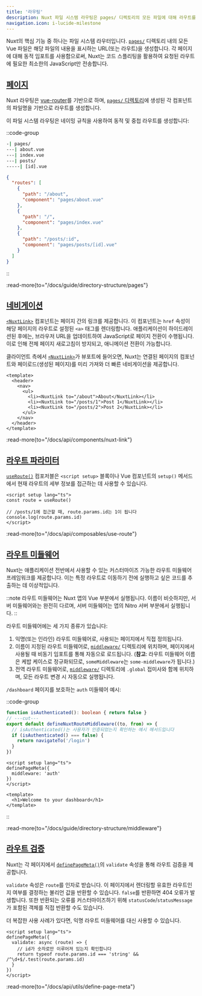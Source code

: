 ```yaml
---
title: '라우팅'
description: Nuxt 파일 시스템 라우팅은 pages/ 디렉토리의 모든 파일에 대해 라우트를 생성합니다.
navigation.icon: i-lucide-milestone
---
```


Nuxt의 핵심 기능 중 하나는 파일 시스템 라우터입니다. [`pages/`](/docs/guide/directory-structure/pages) 디렉토리 내의 모든 Vue 파일은 해당 파일의 내용을 표시하는 URL(또는 라우트)을 생성합니다. 각 페이지에 대해 동적 임포트를 사용함으로써, Nuxt는 코드 스플리팅을 활용하여 요청된 라우트에 필요한 최소한의 JavaScript만 전송합니다.

## [페이지](#pages)

Nuxt 라우팅은 [vue-router](https://router.vuejs.org)를 기반으로 하며, [`pages/` 디렉토리](/docs/guide/directory-structure/pages)에 생성된 각 컴포넌트의 파일명을 기반으로 라우트를 생성합니다.

이 파일 시스템 라우팅은 네이밍 규칙을 사용하여 동적 및 중첩 라우트를 생성합니다:

::code-group

```bash [디렉토리 구조]
-| pages/
---| about.vue
---| index.vue
---| posts/
-----| [id].vue
```

```json [생성된 라우터 파일]
{
  "routes": [
    {
      "path": "/about",
      "component": "pages/about.vue"
    },
    {
      "path": "/",
      "component": "pages/index.vue"
    },
    {
      "path": "/posts/:id",
      "component": "pages/posts/[id].vue"
    }
  ]
}
```

::

:read-more{to="/docs/guide/directory-structure/pages"}

## [네비게이션](#navigation)

[`<NuxtLink>`](/docs/api/components/nuxt-link) 컴포넌트는 페이지 간의 링크를 제공합니다. 이 컴포넌트는 `href` 속성이 해당 페이지의 라우트로 설정된 `<a>` 태그를 렌더링합니다. 애플리케이션이 하이드레이션된 후에는, 브라우저 URL을 업데이트하여 JavaScript로 페이지 전환이 수행됩니다. 이로 인해 전체 페이지 새로고침이 방지되고, 애니메이션 전환이 가능합니다.

클라이언트 측에서 [`<NuxtLink>`](/docs/api/components/nuxt-link)가 뷰포트에 들어오면, Nuxt는 연결된 페이지의 컴포넌트와 페이로드(생성된 페이지)를 미리 가져와 더 빠른 네비게이션을 제공합니다.

```vue [pages/app.vue]
<template>
  <header>
    <nav>
      <ul>
        <li><NuxtLink to="/about">About</NuxtLink></li>
        <li><NuxtLink to="/posts/1">Post 1</NuxtLink></li>
        <li><NuxtLink to="/posts/2">Post 2</NuxtLink></li>
      </ul>
    </nav>
  </header>
</template>
```

:read-more{to="/docs/api/components/nuxt-link"}

## [라우트 파라미터](#route-parameters)

[`useRoute()`](/docs/api/composables/use-route) 컴포저블은 `<script setup>` 블록이나 Vue 컴포넌트의 `setup()` 메서드에서 현재 라우트의 세부 정보를 접근하는 데 사용할 수 있습니다.

```vue twoslash [pages/posts/[id\\].vue]
<script setup lang="ts">
const route = useRoute()

// /posts/1에 접근할 때, route.params.id는 1이 됩니다
console.log(route.params.id)
</script>
```

:read-more{to="/docs/api/composables/use-route"}

## [라우트 미들웨어](#route-middleware)

Nuxt는 애플리케이션 전반에서 사용할 수 있는 커스터마이즈 가능한 라우트 미들웨어 프레임워크를 제공합니다. 이는 특정 라우트로 이동하기 전에 실행하고 싶은 코드를 추출하는 데 이상적입니다.

::note
라우트 미들웨어는 Nuxt 앱의 Vue 부분에서 실행됩니다. 이름이 비슷하지만, 서버 미들웨어와는 완전히 다르며, 서버 미들웨어는 앱의 Nitro 서버 부분에서 실행됩니다.
::

라우트 미들웨어에는 세 가지 종류가 있습니다:

1. 익명(또는 인라인) 라우트 미들웨어로, 사용되는 페이지에서 직접 정의됩니다.
2. 이름이 지정된 라우트 미들웨어로, [`middleware/`](/docs/guide/directory-structure/middleware) 디렉토리에 위치하며, 페이지에서 사용될 때 비동기 임포트를 통해 자동으로 로드됩니다. (**참고**: 라우트 미들웨어 이름은 케밥 케이스로 정규화되므로, `someMiddleware`는 `some-middleware`가 됩니다.)
3. 전역 라우트 미들웨어로, [`middleware/`](/docs/guide/directory-structure/middleware) 디렉토리에 `.global` 접미사와 함께 위치하며, 모든 라우트 변경 시 자동으로 실행됩니다.

`/dashboard` 페이지를 보호하는 `auth` 미들웨어 예시:

::code-group

```ts twoslash [middleware/auth.ts]
function isAuthenticated(): boolean { return false }
// ---cut---
export default defineNuxtRouteMiddleware((to, from) => {
  // isAuthenticated()는 사용자가 인증되었는지 확인하는 예시 메서드입니다
  if (isAuthenticated() === false) {
    return navigateTo('/login')
  }
})
```

```vue twoslash [pages/dashboard.vue]
<script setup lang="ts">
definePageMeta({
  middleware: 'auth'
})
</script>

<template>
  <h1>Welcome to your dashboard</h1>
</template>
```

::

:read-more{to="/docs/guide/directory-structure/middleware"}

## [라우트 검증](#route-validation)

Nuxt는 각 페이지에서 [`definePageMeta()`](/docs/api/utils/define-page-meta)의 `validate` 속성을 통해 라우트 검증을 제공합니다.

`validate` 속성은 `route`를 인자로 받습니다. 이 페이지에서 렌더링할 유효한 라우트인지 여부를 결정하는 불리언 값을 반환할 수 있습니다. `false`를 반환하면 404 오류가 발생합니다. 또한 반환되는 오류를 커스터마이즈하기 위해 `statusCode`/`statusMessage`가 포함된 객체를 직접 반환할 수도 있습니다.

더 복잡한 사용 사례가 있다면, 익명 라우트 미들웨어를 대신 사용할 수 있습니다.

```vue twoslash [pages/posts/[id\\].vue]
<script setup lang="ts">
definePageMeta({
  validate: async (route) => {
    // id가 숫자로만 이루어져 있는지 확인합니다
    return typeof route.params.id === 'string' && /^\d+$/.test(route.params.id)
  }
})
</script>
```

:read-more{to="/docs/api/utils/define-page-meta"}
